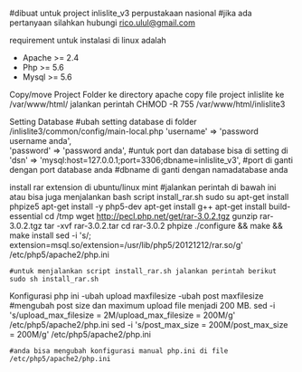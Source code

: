 #dibuat untuk project inlislite_v3 perpustakaan nasional
#jika ada pertanyaan silahkan hubungi rico.ulul@gmail.com

requirement untuk instalasi di linux adalah 
 - Apache  >= 2.4
 - Php >= 5.6
 - Mysql >= 5.6

Copy/move Project Folder ke directory apache
copy file project inlislite ke /var/www/html/
jalankan perintah 
	CHMOD -R 755 /var/www/html/inlislite3

 Setting Database
 	#ubah setting database di folder /inlislite3/common/config/main-local.php
 	    'username' => 'password username anda',  
        'password' => 'password anda',
 	#untuk port dan database bisa di setting di
 		'dsn' => 'mysql:host=127.0.0.1;port=3306;dbname=inlislite_v3',
 	#port di ganti dengan port database anda
 	#dbname di ganti dengan namadatabase anda


 install rar extension di ubuntu/linux mint
 	#jalankan perintah di bawah ini atau bisa juga menjalankan bash script install_rar.sh
	sudo su
	apt-get install phpize5
	apt-get install -y php5-dev
	apt-get install g++
	apt-get install build-essential
	cd /tmp
	wget http://pecl.php.net/get/rar-3.0.2.tgz
	gunzip rar-3.0.2.tgz
	tar -xvf rar-3.0.2.tar
	cd rar-3.0.2
	phpize
	./configure && make && make install
	sed -i 's/;   extension=msql.so/extension=\/usr\/lib\/php5\/20121212\/rar.so/g' /etc/php5/apache2/php.ini

	#untuk menjalankan script install_rar.sh jalankan perintah berikut
	sudo sh install_rar.sh

Konfigurasi php ini
	-ubah upload maxfilesize
	-ubah post maxfilesize
	#mengubah post size dan maximum upload file menjadi 200 MB.
	sed -i 's/upload_max_filesize = 2M/upload_max_filesize = 200M/g' /etc/php5/apache2/php.ini
	sed -i 's/post_max_size = 200M/post_max_size = 200M/g' /etc/php5/apache2/php.ini

	#anda bisa mengubah konfigurasi manual php.ini di file /etc/php5/apache2/php.ini